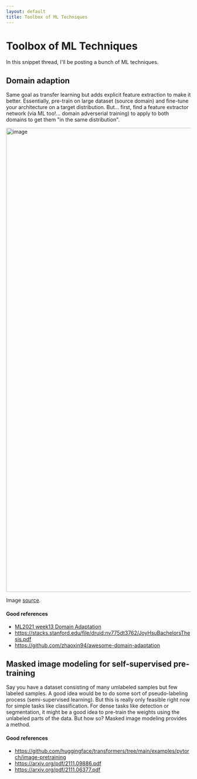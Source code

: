 ```yaml
---
layout: default
title: Toolbox of ML Techniques 
---
```


# Toolbox of ML Techniques  

In this snippet thread, I'll be posting a bunch of ML techniques. 

## Domain adaption 

Same goal as transfer learning but adds explicit feature extraction to make it better. Essentially, pre-train on large dataset (source domain) and fine-tune your architecture on a target distribution. But... first, find a feature extractor network (via ML too!... domain adverserial training) to apply to both domains to get them "in the same distribution".  

<img width="1266" alt="image" src="https://user-images.githubusercontent.com/57341225/184988433-02f68433-1827-4c05-b08a-cdd269ce7565.png"> 

Image [source](https://www.youtube.com/watch?v=8AKqH6V9kjE). 

#### Good references 
- [ML2021 week13 Domain Adaptation](https://www.youtube.com/watch?v=8AKqH6V9kjE) 
- https://stacks.stanford.edu/file/druid:nv775dt3762/JoyHsuBachelorsThesis.pdf
- https://github.com/zhaoxin94/awesome-domain-adaptation

## Masked image modeling for self-supervised pre-training 

Say you have a dataset consisting of many umlabeled samples but few labeled samples. A good idea would be to do some sort of pseudo-labeling process (semi-supervised learning). But this is really only feasible right now for simple tasks like classification. For dense tasks like detection or segmentation, it might be a good idea to pre-train the weights using the unlabeled parts of the data. But how so? Masked image modeling provides a method. 


#### Good references 
- https://github.com/huggingface/transformers/tree/main/examples/pytorch/image-pretraining
- https://arxiv.org/pdf/2111.09886.pdf
- https://arxiv.org/pdf/2111.06377.pdf


